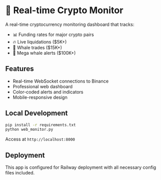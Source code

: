 # 🚀 Real-time Crypto Monitor

A real-time cryptocurrency monitoring dashboard that tracks:
- 📊 Funding rates for major crypto pairs
- 🔥 Live liquidations ($5K+)
- 🐋 Whale trades ($15K+) 
- 🚨 Mega whale alerts ($100K+)

## Features
- Real-time WebSocket connections to Binance
- Professional web dashboard
- Color-coded alerts and indicators
- Mobile-responsive design

## Local Development
```bash
pip install -r requirements.txt
python web_monitor.py
```

Access at `http://localhost:8000`

## Deployment
This app is configured for Railway deployment with all necessary config files included.